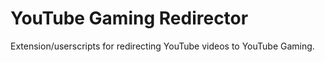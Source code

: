 # YouTube Gaming Redirector
Extension/userscripts for redirecting YouTube videos to YouTube Gaming.
